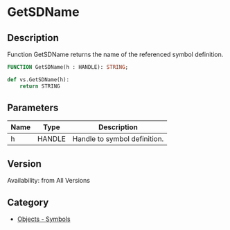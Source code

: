 # GetSDName

## Description
Function GetSDName returns the name of the referenced symbol definition.

```pascal
FUNCTION GetSDName(h : HANDLE): STRING;
```

```python
def vs.GetSDName(h):
    return STRING
```

## Parameters
|Name|Type|Description|
|---|---|---|
|h|HANDLE|Handle to symbol definition.|

## Version
Availability: from All Versions

## Category
* [Objects - Symbols](../Categories/Objects%20-%20Symbols.md)
